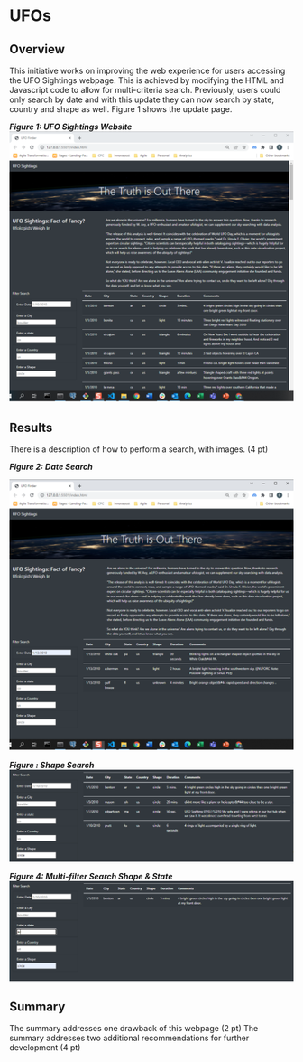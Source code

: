 # UFOs

## Overview

This initiative works on improving the web experience for users accessing the UFO Sightings webpage.  This is achieved by modifying the HTML and Javascript code to allow for multi-criteria search.  Previously, users could only search by date and with this update they can now search by state, country and shape as well.  Figure 1 shows the update page.

***Figure 1: UFO Sightings Website***
![UFO Sightings](/static/images/UFO_Sightings.png)

## Results

There is a description of how to perform a search, with images. (4 pt)


***Figure 2: Date Search***

![date search](/static/images/Date_search.png)

***Figure : Shape Search***
![Multi-filter Search](static/images/shape_search.png)

***Figure 4: Multi-filter Search Shape & State***
![Multi-filter Search](static/images/multi-filter_shape_and_state_search.png)


## Summary

The summary addresses one drawback of this webpage (2 pt)
The summary addresses two additional recommendations for further development (4 pt)
